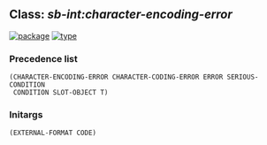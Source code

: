 ## Class: ***sb-int:character-encoding-error***
[![package](https://img.shields.io/badge/Package-SB--INT-5f9ea0.svg?style=social&colorA=999999)](../) [![type](https://img.shields.io/badge/Type-Class-5f9ea0.svg?style=social&colorA=999999)](../#class) 
### Precedence list
```
(CHARACTER-ENCODING-ERROR CHARACTER-CODING-ERROR ERROR SERIOUS-CONDITION
 CONDITION SLOT-OBJECT T)
```
### Initargs
```
(EXTERNAL-FORMAT CODE)
```
